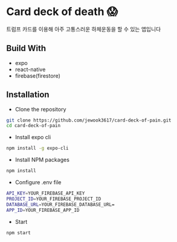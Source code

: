 # Card deck of death 😱

트럼프 카드를 이용해 아주 고통스러운 하체운동을 할 수 있는 앱입니다

## Build With

- expo
- react-native
- firebase(firestore)

## Installation

- Clone the repository

```sh
git clone https://github.com/jewook3617/card-deck-of-pain.git
cd card-deck-of-pain
```

- Install expo cli

```sh
npm install -g expo-cli
```

- Install NPM packages

```sh
npm install
```

- Configure .env file

```sh
API_KEY=YOUR_FIREBASE_API_KEY
PROJECT_ID=YOUR_FIREBASE_PROJECT_ID
DATABASE_URL=YOUR_FIREBASE_DATABASE_URL=
APP_ID=YOUR_FIREBASE_APP_ID
```

- Start

```sh
npm start
```
